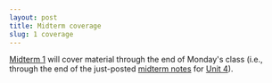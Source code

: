 ```yaml
---
layout: post
title: Midterm coverage
slug: 1 coverage
---
```


[Midterm 1](/midterm1) will cover material through the end of Monday's class (i.e., through the end of the just-posted [midterm notes](/materials/structure.cut.complete.pdf) for [Unit 4](/structure)).

